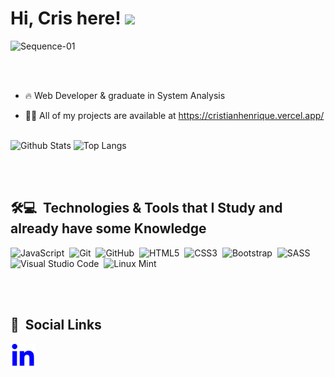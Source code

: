 
<h1 align="left">Hi, Cris here! <img src="https://raw.githubusercontent.com/aemmadi/aemmadi/master/wave.gif" width="30"></h1>

![Sequence-01](https://github.com/chrissshenri/chrissshenri/assets/102925001/df94ab08-96ef-4232-a4fe-f364ccc5d1aa)

<br><br>

- 🔥 Web Developer & graduate in System Analysis 

- 👨‍💻 All of my projects are available at https://cristianhenrique.vercel.app/ 
<br><br>

![Github Stats](https://github-readme-stats.vercel.app/api?username=chrissshenri&count_private=true&show_icons=true&include_all_commits=true)
![Top Langs](https://github-readme-stats.vercel.app/api/top-langs/?username=chrissshenri&hide=TeX&layout=compact)

<br><br>

## 🛠💻 &nbsp;Technologies & Tools that I Study and already have some Knowledge

![JavaScript](https://img.shields.io/badge/-JavaScript-05122A?style=flat&logo=javascript)&nbsp;
![Git](https://img.shields.io/badge/-Git-05122A?style=flat&logo=git)&nbsp;
![GitHub](https://img.shields.io/badge/-GitHub-05122A?style=flat&logo=github)&nbsp;
![HTML5](https://img.shields.io/badge/html5-%23E34F26.svg?style=for-the-badge&logo=html5&logoColor=white)&nbsp;
![CSS3](https://img.shields.io/badge/css3-%231572B6.svg?style=for-the-badge&logo=css3&logoColor=white)&nbsp;
![Bootstrap](https://img.shields.io/badge/bootstrap-%238511FA.svg?style=for-the-badge&logo=bootstrap&logoColor=white)&nbsp;
![SASS](https://img.shields.io/badge/SASS-hotpink.svg?style=for-the-badge&logo=SASS&logoColor=white)&nbsp;
![Visual Studio Code](https://img.shields.io/badge/-Visual%20Studio%20Code-05122A?style=flat&logo=visual-studio-code&logoColor=007ACC)&nbsp;
![Linux Mint](https://img.shields.io/badge/Linux%20Mint-87CF3E?style=for-the-badge&logo=Linux%20Mint&logoColor=white)&nbsp;

<br><br>

## 🚀 &nbsp;Social Links

<a target="_blank" href="https://www.linkedin.com/in/cristian-henrique-760b73264/">
    <img align="left" alt="Linkedin" width="40px" src="https://github.com/chrissshenri/chrissshenri/blob/main/linkedin.svg" /> 
</a>
